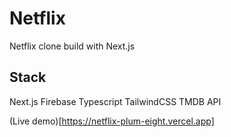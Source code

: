 # Netflix

Netflix clone build with Next.js

## Stack

Next.js Firebase Typescript TailwindCSS TMDB API

(Live demo)[https://netflix-plum-eight.vercel.app]
